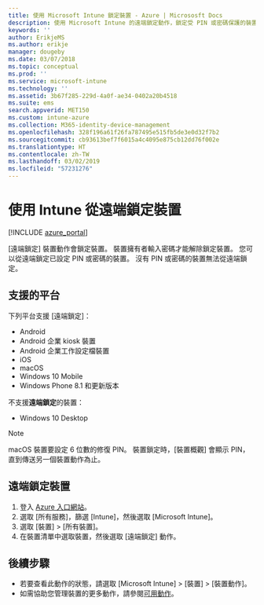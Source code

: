```yaml
---
title: 使用 Microsoft Intune 鎖定裝置 - Azure | Micrososft Docs
description: 使用 Microsoft Intune 的遠端鎖定動作，鎖定受 PIN 或密碼保護的裝置。
keywords: ''
author: ErikjeMS
ms.author: erikje
manager: dougeby
ms.date: 03/07/2018
ms.topic: conceptual
ms.prod: ''
ms.service: microsoft-intune
ms.technology: ''
ms.assetid: 3b67f285-229d-4a0f-ae34-0402a20b4518
ms.suite: ems
search.appverid: MET150
ms.custom: intune-azure
ms.collection: M365-identity-device-management
ms.openlocfilehash: 328f196a61f26fa787495e515fb5de3e0d32f7b2
ms.sourcegitcommit: cb93613bef7f6015a4c4095e875cb12dd76f002e
ms.translationtype: HT
ms.contentlocale: zh-TW
ms.lasthandoff: 03/02/2019
ms.locfileid: "57231276"
---
```

# <a name="remotely-lock-devices-with-intune"></a>使用 Intune 從遠端鎖定裝置

[!INCLUDE [azure_portal](./includes/azure_portal.md)]

[遠端鎖定] 裝置動作會鎖定裝置。 裝置擁有者輸入密碼才能解除鎖定裝置。 您可以從遠端鎖定已設定 PIN 或密碼的裝置。 沒有 PIN 或密碼的裝置無法從遠端鎖定。

## <a name="supported-platforms"></a>支援的平台

下列平台支援 [遠端鎖定]：

- Android
- Android 企業 kiosk 裝置
- Android 企業工作設定檔裝置
- iOS
- macOS
- Windows 10 Mobile
- Windows Phone 8.1 和更新版本

不支援**遠端鎖定**的裝置：
- Windows 10 Desktop

> [!NOTE]
> macOS 裝置要設定 6 位數的修復 PIN。 裝置鎖定時，[裝置概觀] 會顯示 PIN，直到傳送另一個裝置動作為止。

## <a name="remote-lock-a-device"></a>遠端鎖定裝置

1. 登入 [Azure 入口網站](https://portal.azure.com)。
2. 選取 [所有服務]，篩選 [Intune]，然後選取 [Microsoft Intune]。
3. 選取 [裝置] > [所有裝置]。
4. 在裝置清單中選取裝置，然後選取 [遠端鎖定] 動作。

## <a name="next-steps"></a>後續步驟

- 若要查看此動作的狀態，請選取 [Microsoft Intune] > [裝置] > [裝置動作]。 
- 如需協助您管理裝置的更多動作，請參閱[可用動作](device-management.md)。
